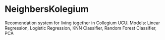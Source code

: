 # NeighbersKolegium
Recomendation system for living together in Collegium UCU. 
Models: Linear Regression, Logistic Regression, KNN Classifier, Random Forest Classifier, PCA

